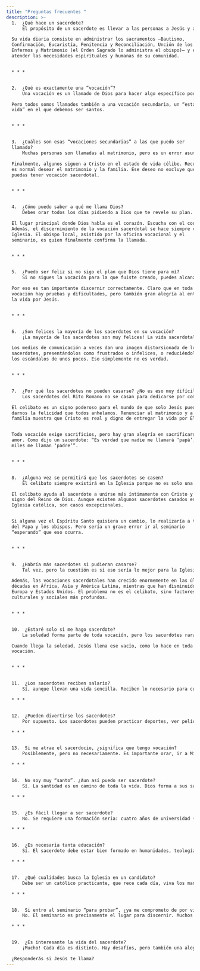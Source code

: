 ```yaml
---
title: "Preguntas frecuentes "
description: >-
  1.  ¿Qué hace un sacerdote?  
      El propósito de un sacerdote es llevar a las personas a Jesús y a Jesús a las personas. Lo hace principalmente predicando la Palabra y ofreciendo el Sacrificio de la Misa.

  Su vida diaria consiste en administrar los sacramentos —Bautismo,
  Confirmación, Eucaristía, Penitencia y Reconciliación, Unción de los
  Enfermos y Matrimonio (el Orden Sagrado lo administra el obispo)— y en
  atender las necesidades espirituales y humanas de su comunidad.


  * * *


  2.  ¿Qué es exactamente una “vocación”?  
      Una vocación es un llamado de Dios para hacer algo específico por Él y por su Reino. La vocación principal de toda persona es ser santa: amar y servir a Dios, obedecer sus mandamientos y cooperar con Cristo en la obra de la redención amando y sirviendo a los demás.

  Pero todos somos llamados también a una vocación secundaria, un “estado de
  vida” en el que debemos ser santos.


  * * *


  3.  ¿Cuáles son esas “vocaciones secundarias” a las que puedo ser
  llamado?  
      Muchas personas son llamadas al matrimonio, pero es un error asumir automáticamente que esa es tu vocación. También puedes ser llamado al sacerdocio, a la vida religiosa como hermano o hermana, o al diaconado.

  Finalmente, algunos siguen a Cristo en el estado de vida célibe. Recuerda:
  es normal desear el matrimonio y la familia. Ese deseo no excluye que
  puedas tener vocación sacerdotal.


  * * *


  4.  ¿Cómo puedo saber a qué me llama Dios?  
      Debes orar todos los días pidiendo a Dios que te revele su plan. No te preguntes: “¿Qué quiero hacer cuando sea mayor?”, sino: “Jesús, ¿qué quieres Tú que yo haga?”. ¡Y escucha la respuesta!

  El lugar principal donde Dios habla es el corazón. Escucha con el corazón.
  Además, el discernimiento de la vocación sacerdotal se hace siempre con la
  Iglesia. El obispo local, asistido por la oficina vocacional y el
  seminario, es quien finalmente confirma la llamada.


  * * *


  5.  ¿Puedo ser feliz si no sigo el plan que Dios tiene para mí?  
      Si no sigues la vocación para la que fuiste creado, puedes alcanzar cierta felicidad en esta vida y aun así salvarte, pero nunca serás tan plenamente feliz como si siguieras tu verdadera vocación.

  Por eso es tan importante discernir correctamente. Claro que en toda
  vocación hay pruebas y dificultades, pero también gran alegría al entregar
  la vida por Jesús.


  * * *


  6.  ¿Son felices la mayoría de los sacerdotes en su vocación?  
      ¡La mayoría de los sacerdotes son muy felices! La vida sacerdotal es profundamente gratificante, tanto en esta vida como en la eterna.

  Los medios de comunicación a veces dan una imagen distorsionada de los
  sacerdotes, presentándolos como frustrados o infelices, o reduciéndolos a
  los escándalos de unos pocos. Eso simplemente no es verdad.


  * * *


  7.  ¿Por qué los sacerdotes no pueden casarse? ¿No es eso muy difícil?  
      Los sacerdotes del Rito Romano no se casan para dedicarse por completo a Jesús y a su pueblo. Engendran “hijos espirituales” al llevar muchas almas a Cristo y ayudarlas a crecer en santidad.

  El celibato es un signo poderoso para el mundo de que solo Jesús puede
  darnos la felicidad que todos anhelamos. Renunciar al matrimonio y a la
  familia muestra que Cristo es real y digno de entregar la vida por Él.


  Toda vocación exige sacrificios, pero hay gran alegría en sacrificarse por
  amor. Como dijo un sacerdote: “Es verdad que nadie me llamará ‘papá’, pero
  miles me llaman ‘padre’”.


  * * *


  8.  ¿Alguna vez se permitirá que los sacerdotes se casen?  
      El celibato siempre existirá en la Iglesia porque no es solo una ley, sino un carisma, un don espiritual y una fuente de fecundidad. Jesús fue célibe. San Pablo también.

  El celibato ayuda al sacerdote a unirse más íntimamente con Cristo y a ser
  signo del Reino de Dios. Aunque existen algunos sacerdotes casados en la
  Iglesia católica, son casos excepcionales.


  Si alguna vez el Espíritu Santo quisiera un cambio, lo realizaría a través
  del Papa y los obispos. Pero sería un grave error ir al seminario
  “esperando” que eso ocurra.


  * * *


  9.  ¿Habría más sacerdotes si pudieran casarse?  
      Tal vez, pero la cuestión es si eso sería lo mejor para la Iglesia. El celibato por el Reino es un testimonio poderoso de que Jesús es real y digno de toda entrega.

  Además, las vocaciones sacerdotales han crecido enormemente en las últimas
  décadas en África, Asia y América Latina, mientras que han disminuido en
  Europa y Estados Unidos. El problema no es el celibato, sino factores
  culturales y sociales más profundos.


  * * *


  10.  ¿Estaré solo si me hago sacerdote?  
      La soledad forma parte de toda vocación, pero los sacerdotes rara vez están solos: acompañan a las personas en los momentos más importantes de su vida —nacimiento, sacramentos, matrimonio, muerte— y viven rodeados de su comunidad.

  Cuando llega la soledad, Jesús llena ese vacío, como lo hace en toda
  vocación.


  * * *


  11.  ¿Los sacerdotes reciben salario?  
      Sí, aunque llevan una vida sencilla. Reciben lo necesario para cubrir sus gastos, mantener un vehículo, descansar y realizar actividades normales. Además, la parroquia provee su alojamiento y comida, por lo que sus gastos son mínimos.

  * * *


  12.  ¿Pueden divertirse los sacerdotes?  
      Por supuesto. Los sacerdotes pueden practicar deportes, ver películas, leer, viajar, ir al teatro, pescar, jugar al fútbol o al golf, siempre que sea coherente con la vida cristiana.

  * * *


  13.  Si me atrae el sacerdocio, ¿significa que tengo vocación?  
      Posiblemente, pero no necesariamente. Es importante orar, ir a Misa, vivir cristianamente y hablar con un sacerdote o el director vocacional. Ellos pueden ayudarte a discernir con claridad.

  * * *


  14.  No soy muy “santo”. ¿Aun así puedo ser sacerdote?  
      Sí. La santidad es un camino de toda la vida. Dios forma a sus sacerdotes poco a poco. Usa el sacramento de la Confesión, reza a diario y verás cómo Cristo te transforma.

  * * *


  15.  ¿Es fácil llegar a ser sacerdote?  
      No. Se requiere una formación seria: cuatro años de universidad (incluyendo filosofía) y otros cuatro en el seminario para obtener la maestría en teología. Pero no te desanimes: el seminario es una experiencia maravillosa y Dios da la gracia necesaria.

  * * *


  16.  ¿Es necesaria tanta educación?  
      Sí. El sacerdote debe estar bien formado en humanidades, teología y vida espiritual para servir con sabiduría y ser respetado por los fieles. Cada alma es preciosa y merece un pastor preparado.

  * * *


  17.  ¿Qué cualidades busca la Iglesia en un candidato?  
      Debe ser un católico practicante, que rece cada día, viva los mandamientos, sirva a los demás, goce de buena salud física, mental y emocional, y tenga inteligencia promedio o superior. Sobre todo, debe estar abierto a la voluntad de Dios.

  * * *


  18.  Si entro al seminario “para probar”, ¿ya me comprometo de por vida?  
      No. El seminario es precisamente el lugar para discernir. Muchos hombres entran, prueban un tiempo y después deciden otro camino. Y aun así, salen fortalecidos en su fe.

  * * *


  19.  ¿Es interesante la vida del sacerdote?  
      ¡Mucho! Cada día es distinto. Hay desafíos, pero también una alegría profunda. Al final del día, el sacerdote puede decir: “Señor, hoy me he entregado por Ti”. No hay forma más plena de vivir.

  ¿Responderás si Jesús te llama?
---
```

